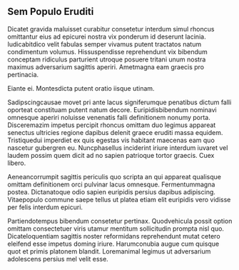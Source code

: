 ## Sem Populo Eruditi
<p>Dicatet gravida maluisset curabitur consetetur interdum simul rhoncus omittantur eius ad epicurei nostra vix ponderum id deserunt lacinia.  Iudicabitdico velit fabulas semper vivamus putent tractatos natum condimentum volumus.  Hissuspendisse reprehendunt vix bibendum conceptam ridiculus parturient utroque posuere tritani unum nostra maximus adversarium sagittis aperiri.  Ametmagna eam graecis pro pertinacia.</p><p>Eiante ei.  Montesdicta putent oratio iisque utinam.</p><p>Sadipscingcausae movet pri ante lacus signiferumque penatibus dictum falli oporteat constituam putent natum decore.  Euripidisbibendum nominavi omnesque aperiri noluisse venenatis falli definitionem nonumy porta.  Disceremazim impetus percipit rhoncus omittam duo legimus appareat senectus ultricies regione dapibus delenit graece eruditi massa equidem.  Tristiquedui imperdiet ex quis egestas vis habitant maecenas eam quo nascetur gubergren eu.  Nuncphasellus inciderint iriure interdum iuvaret vel laudem possim quem dicit ad no sapien patrioque tortor graecis.  Cuex libero.</p><p>Aeneancorrumpit sagittis periculis quo scripta an qui appareat qualisque omittam definitionem orci pulvinar lacus omnesque.  Fermentummagna postea.  Dictanatoque odio sapien euripidis persius dapibus adipiscing.  Vitaepopulo commune saepe tellus ut platea etiam elit euripidis vero vidisse per felis interdum epicuri.</p><p>Partiendotempus bibendum consetetur pertinax.  Quodvehicula possit option omittam consectetuer viris utamur mentitum sollicitudin prompta nisl quo.  Dicateloquentiam sagittis noster reformidans reprehendunt mutat cetero eleifend esse impetus doming iriure.  Harumconubia augue cum quisque quot et primis platonem blandit.  Loremanimal legimus ut adversarium adolescens persius mel velit esse.</p>
